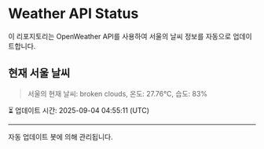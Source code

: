 
# Weather API Status

이 리포지토리는 OpenWeather API를 사용하여 서울의 날씨 정보를 자동으로 업데이트합니다.

## 현재 서울 날씨
> 서울의 현재 날씨: broken clouds, 온도: 27.76°C, 습도: 83%

⏳ 업데이트 시간: 2025-09-04 04:55:11 (UTC)

---
자동 업데이트 봇에 의해 관리됩니다.
